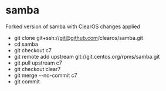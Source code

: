 # samba

Forked version of samba with ClearOS changes applied

* git clone git+ssh://git@github.com/clearos/samba.git
* cd samba
* git checkout c7
* git remote add upstream git://git.centos.org/rpms/samba.git
* git pull upstream c7
* git checkout clear7
* git merge --no-commit c7
* git commit
